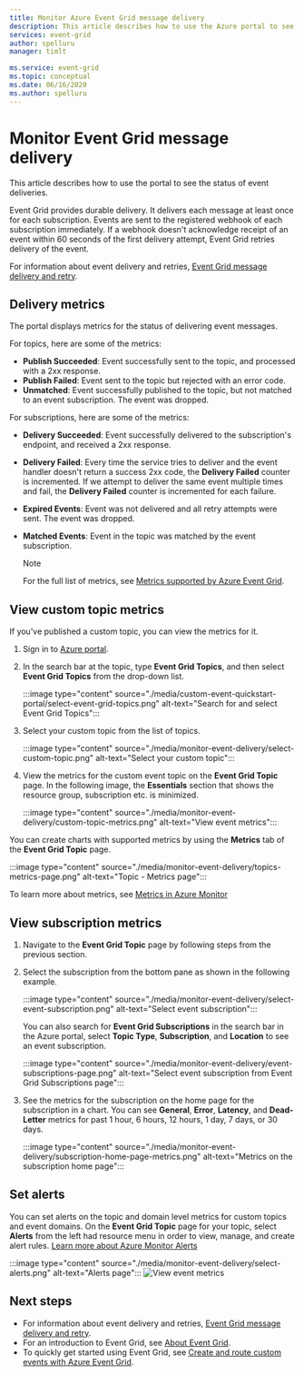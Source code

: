 ```yaml
---
title: Monitor Azure Event Grid message delivery
description: This article describes how to use the Azure portal to see the status of the delivery of Azure Event Grid messages.
services: event-grid
author: spelluru
manager: timlt

ms.service: event-grid
ms.topic: conceptual
ms.date: 06/16/2020
ms.author: spelluru
---
```


# Monitor Event Grid message delivery 

This article describes how to use the portal to see the status of event deliveries.

Event Grid provides durable delivery. It delivers each message at least once for each subscription. Events are sent to the registered webhook of each subscription immediately. If a webhook doesn't acknowledge receipt of an event within 60 seconds of the first delivery attempt, Event Grid retries delivery of the event.

For information about event delivery and retries, [Event Grid message delivery and retry](delivery-and-retry.md).

## Delivery metrics

The portal displays metrics for the status of delivering event messages.

For topics, here are some of the metrics:

* **Publish Succeeded**: Event successfully sent to the topic, and processed with a 2xx response.
* **Publish Failed**: Event sent to the topic but rejected with an error code.
* **Unmatched**: Event successfully published to the topic, but not matched to an event subscription. The event was dropped.

For subscriptions, here are some of the metrics:

* **Delivery Succeeded**: Event successfully delivered to the subscription's endpoint, and received a 2xx response.
* **Delivery Failed**: Every time the service tries to deliver and the event handler doesn't return a success 2xx code, the **Delivery Failed** counter is incremented. If we attempt to deliver the same event multiple times and fail, the **Delivery Failed** counter is incremented for each failure.
* **Expired Events**: Event was not delivered and all retry attempts were sent. The event was dropped.
* **Matched Events**: Event in the topic was matched by the event subscription.

    > [!NOTE]
    > For the full list of metrics, see [Metrics supported by Azure Event Grid](metrics.md).

## View custom topic metrics

If you've published a custom topic, you can view the metrics for it. 

1. Sign in to [Azure portal](https://portal.azure.com/).
2. In the search bar at the topic, type **Event Grid Topics**, and then select **Event Grid Topics** from the drop-down list. 

    :::image type="content" source="./media/custom-event-quickstart-portal/select-event-grid-topics.png" alt-text="Search for and select Event Grid Topics":::
3. Select your custom topic from the list of topics. 

    :::image type="content" source="./media/monitor-event-delivery/select-custom-topic.png" alt-text="Select your custom topic":::
4. View the metrics for the custom event topic on the **Event Grid Topic** page. In the following image, the **Essentials** section that shows the resource group, subscription etc. is minimized. 

    :::image type="content" source="./media/monitor-event-delivery/custom-topic-metrics.png" alt-text="View event metrics":::

You can create charts with supported metrics by using the **Metrics** tab of the **Event Grid Topic** page.

:::image type="content" source="./media/monitor-event-delivery/topics-metrics-page.png" alt-text="Topic - Metrics page":::

To learn more about metrics, see [Metrics in Azure Monitor](../azure-monitor/platform/data-platform-metrics.md)


## View subscription metrics
1. Navigate to the **Event Grid Topic** page by following steps from the previous section. 
2. Select the subscription from the bottom pane as shown in the following example. 

    :::image type="content" source="./media/monitor-event-delivery/select-event-subscription.png" alt-text="Select event subscription":::    

    You can also search for **Event Grid Subscriptions** in the search bar in the Azure portal, select **Topic Type**, **Subscription**, and **Location** to see an event subscription. 

    :::image type="content" source="./media/monitor-event-delivery/event-subscriptions-page.png" alt-text="Select event subscription from Event Grid Subscriptions page":::        
3. See the metrics for the subscription on the home page for the subscription in a chart. You can see **General**, **Error**, **Latency**, and **Dead-Letter** metrics for past 1 hour, 6 hours, 12 hours, 1 day, 7 days, or 30 days. 

    :::image type="content" source="./media/monitor-event-delivery/subscription-home-page-metrics.png" alt-text="Metrics on the subscription home page":::    


## Set alerts
You can set alerts on the topic and domain level metrics for custom topics and event domains. On the **Event Grid Topic** page for your topic, select **Alerts** from the left had resource menu in order to view, manage, and create alert rules. [Learn more about Azure Monitor Alerts](../azure-monitor/platform/alerts-overview.md)

:::image type="content" source="./media/monitor-event-delivery/select-alerts.png" alt-text="Alerts page":::
![View event metrics]()

## Next steps

* For information about event delivery and retries, [Event Grid message delivery and retry](delivery-and-retry.md).
* For an introduction to Event Grid, see [About Event Grid](overview.md).
* To quickly get started using Event Grid, see [Create and route custom events with Azure Event Grid](custom-event-quickstart.md).
